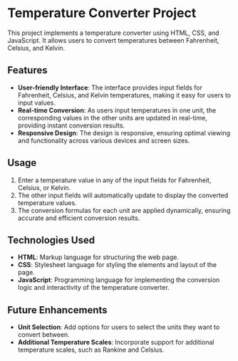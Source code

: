 # Temperature Converter Project

This project implements a temperature converter using HTML, CSS, and JavaScript. It allows users to convert temperatures between Fahrenheit, Celsius, and Kelvin.

## Features

- **User-friendly Interface**: The interface provides input fields for Fahrenheit, Celsius, and Kelvin temperatures, making it easy for users to input values.
- **Real-time Conversion**: As users input temperatures in one unit, the corresponding values in the other units are updated in real-time, providing instant conversion results.
- **Responsive Design**: The design is responsive, ensuring optimal viewing and functionality across various devices and screen sizes.

## Usage

1. Enter a temperature value in any of the input fields for Fahrenheit, Celsius, or Kelvin.
2. The other input fields will automatically update to display the converted temperature values.
3. The conversion formulas for each unit are applied dynamically, ensuring accurate and efficient conversion results.

## Technologies Used

- **HTML**: Markup language for structuring the web page.
- **CSS**: Stylesheet language for styling the elements and layout of the page.
- **JavaScript**: Programming language for implementing the conversion logic and interactivity of the temperature converter.

## Future Enhancements

- **Unit Selection**: Add options for users to select the units they want to convert between.
- **Additional Temperature Scales**: Incorporate support for additional temperature scales, such as Rankine and Celsius.
